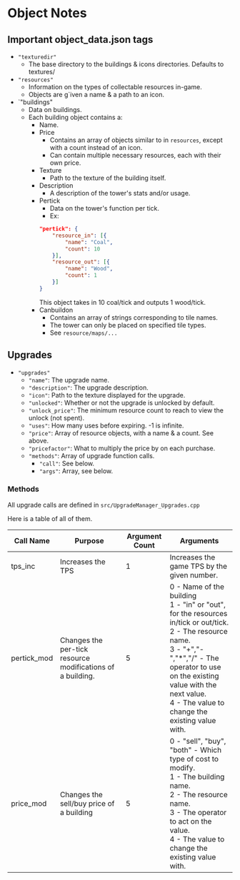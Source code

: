 # Object Notes

## Important object_data.json tags

* `"texturedir"`
	* The base directory to the buildings & icons directories. Defaults to textures/
* `"resources"`
	* Information on the types of collectable resources in-game.
	* Objects are g`iven a name & a path to an icon.
* `"buildings"
	* Data on buildings.
	* Each building object contains a:
		* Name.
		* Price
			* Contains an array of objects similar to in `resources`, except with a count instead of an icon.
			* Can contain multiple necessary resources, each with their own price.
		* Texture
			* Path to the texture of the building itself.
		* Description
			* A description of the tower's stats and/or usage.
		* Pertick
			* Data on the tower's function per tick.
			* Ex:
			```json
			"pertick": {
				"resource_in": [{
					"name": "Coal",
					"count": 10
				}],
				"resource_out": [{
					"name": "Wood",
					"count": 1
				}]
			}
			```
			This object takes in 10 coal/tick and outputs 1 wood/tick.
		* Canbuildon
			* Contains an array of strings corresponding to tile names.
			* The tower can only be placed on specified tile types.
			* See `resource/maps/...`
			
## Upgrades

* `"upgrades"`
	* `"name"`: The upgrade name.
	* `"description"`: The upgrade description.
	* `"icon"`: Path to the texture displayed for the upgrade.
	* `"unlocked"`: Whether or not the upgrade is unlocked by default.
	* `"unlock_price"`: The minimum resource count to reach to view the unlock (not spent).
	* `"uses"`: How many uses before expiring. -1 is infinite.
	* `"price"`: Array of resource objects, with a name & a count. See above.
	* `"pricefactor"`: What to multiply the price by on each purchase.
	* `"methods"`: Array of upgrade function calls.
		* `"call"`: See below.
		* `"args"`: Array, see below.
		
### Methods

All upgrade calls are defined in `src/UpgradeManager_Upgrades.cpp`

Here is a table of all of them.
<!--Sorry for the ugliness of this table.-->

| Call Name | Purpose | Argument Count | Arguments |
|-----------|---------|----------------|-----------|
| tps_inc | Increases the TPS | 1 | Increases the game TPS by the given number. |
| pertick_mod | Changes the per-tick resource modifications of a building. | 5 | 0 - Name of the building<br>1 - "in" or "out", for the resources in/tick or out/tick.<br>2 - The resource name.<br>3 - "+","-","*","/" - The operator to use on the existing value with the next value.<br>4 - The value to change the existing value with.
| price_mod | Changes the sell/buy price of a building | 5 | 0 - "sell", "buy", "both" - Which type of cost to modify.<br>1 - The building name.<br>2 - The resource name.<br>3 - The operator to act on the value.<br>4 - The value to change the existing value with.
